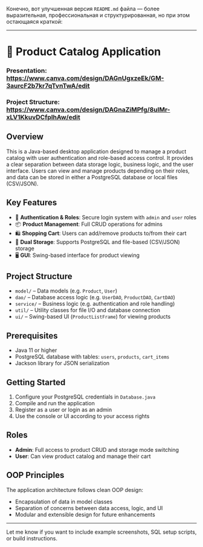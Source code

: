 Конечно, вот улучшенная версия `README.md` файла — более выразительная, профессиональная и структурированная, но при этом остающаяся краткой:

---

# 🛒 Product Catalog Application

### Presentation: https://www.canva.com/design/DAGnUgxzeEk/GM-3aurcF2b7kr7qTvnTwA/edit
### Project Structure: https://www.canva.com/design/DAGnaZiMPfg/8ulMr-xLV1KkuvDCfpIhAw/edit

## Overview

This is a Java-based desktop application designed to manage a product catalog with user authentication and role-based access control. It provides a clear separation between data storage logic, business logic, and the user interface. Users can view and manage products depending on their roles, and data can be stored in either a PostgreSQL database or local files (CSV/JSON).

## Key Features

* 🔐 **Authentication & Roles**: Secure login system with `admin` and `user` roles
* 📦 **Product Management**: Full CRUD operations for admins
* 🛍️ **Shopping Cart**: Users can add/remove products to/from their cart
* 💾 **Dual Storage**: Supports PostgreSQL and file-based (CSV/JSON) storage
* 🖥️ **GUI**: Swing-based interface for product viewing

## Project Structure

* `model/` – Data models (e.g. `Product`, `User`)
* `dao/` – Database access logic (e.g. `UserDAO`, `ProductDAO`, `CartDAO`)
* `service/` – Business logic (e.g. authentication and role handling)
* `util/` – Utility classes for file I/O and database connection
* `ui/` – Swing-based UI (`ProductListFrame`) for viewing products

## Prerequisites

* Java 11 or higher
* PostgreSQL database with tables: `users`, `products`, `cart_items`
* Jackson library for JSON serialization

## Getting Started

1. Configure your PostgreSQL credentials in `Database.java`
2. Compile and run the application
3. Register as a user or login as an admin
4. Use the console or UI according to your access rights

## Roles

* **Admin**: Full access to product CRUD and storage mode switching
* **User**: Can view product catalog and manage their cart

## OOP Principles

The application architecture follows clean OOP design:

* Encapsulation of data in model classes
* Separation of concerns between data access, logic, and UI
* Modular and extensible design for future enhancements

---

Let me know if you want to include example screenshots, SQL setup scripts, or build instructions.
